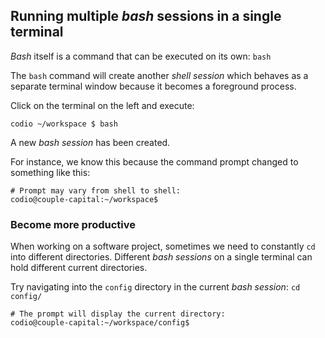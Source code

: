 ## Running multiple _bash_ sessions in a single terminal

_Bash_ itself is a command that can be executed on its own: `bash`

The `bash` command will create another _shell session_ which behaves as a separate terminal window because it becomes a foreground process. 

Click on the terminal on the left and execute: 

```
codio ~/workspace $ bash
```

A new _bash session_ has been created. 

For instance, we know this because the command prompt changed to something like this:
  
```
# Prompt may vary from shell to shell:
codio@couple-capital:~/workspace$
```

### Become more productive

When working on a software project, sometimes we need to constantly `cd` into different directories. Different _bash sessions_ on a single terminal can hold different current directories. 

Try navigating into the `config` directory in the current _bash session_: `cd config/`

```
# The prompt will display the current directory:
codio@couple-capital:~/workspace/config$
```